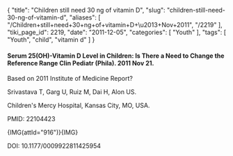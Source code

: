 {
    "title": "Children still need 30 ng of vitamin D",
    "slug": "children-still-need-30-ng-of-vitamin-d",
    "aliases": [
        "/Children+still+need+30+ng+of+vitamin+D+\u2013+Nov+2011",
        "/2219"
    ],
    "tiki_page_id": 2219,
    "date": "2011-12-05",
    "categories": [
        "Youth"
    ],
    "tags": [
        "Youth",
        "child",
        "vitamin d"
    ]
}


#### Serum 25(OH)-Vitamin D Level in Children: Is There a Need to Change the Reference Range Clin Pediatr (Phila). 2011 Nov 21.

Based on 2011 Institute of Medicine Report?

Srivastava T, Garg U, Ruiz M, Dai H, Alon US.

Children's Mercy Hospital, Kansas City, MO, USA.

PMID:     22104423

{IMG(attId="916")}{IMG}

DOI: 10.1177/0009922811425954